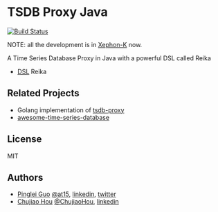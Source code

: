 # TSDB Proxy Java

[![Build Status](https://travis-ci.org/xephonhq/tsdb-proxy-java.svg?branch=master)](https://travis-ci.org/xephonhq/tsdb-proxy-java)

NOTE: all the development is in [Xephon-K](https://github.com/xephonhq/xephon-k) now.

A Time Series Database Proxy in Java with a powerful DSL called Reika

- [DSL](ql) Reika 

## Related Projects

- Golang implementation of [tsdb-proxy](https://github.com/xephonhq/tsdb-proxy)
- [awesome-time-series-database](https://github.com/xephonhq/awesome-time-series-database)

## License

MIT

## Authors

- [Pinglei Guo](https://at15.github.io) [@at15](https://github.com/at15), [linkedin](https://www.linkedin.com/in/at1510086), [twitter](https://twitter.com/at1510086)
- [Chujiao Hou](https://github.com/ChujiaoHou) [@ChujiaoHou](https://github.com/ChujiaoHou), [linkedin](https://www.linkedin.com/in/chujiao-hou-5752b6133)
